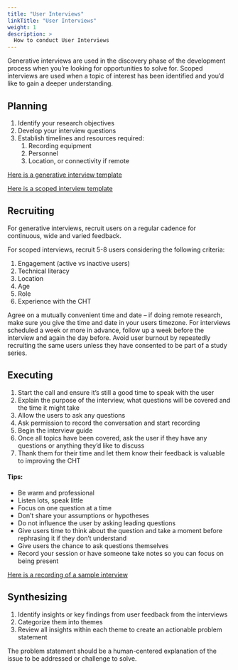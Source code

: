 ```yaml
---
title: "User Interviews"
linkTitle: "User Interviews"
weight: 1
description: >
  How to conduct User Interviews
---
```


Generative interviews are used in the discovery phase of the development process when you’re looking for opportunities to solve for. Scoped interviews are used when a topic of interest has been identified and you’d like to gain a deeper understanding.

## Planning

1. Identify your research objectives
2. Develop your interview questions
3. Establish timelines and resources required:
    1. Recording equipment
    2. Personnel
    3. Location, or connectivity if remote



[Here is a generative interview template](https://docs.google.com/document/d/1Geunh4dANz1Q0nWmAbwVlXbqv8_kcxbee_o1yLi1dQU/edit?tab=t.0)

[Here is a scoped interview template](https://docs.google.com/document/d/1q7n9d6xW0G0ypx3jLJf3gz_5NsLY0BX0HLiyBq0IUb0/edit?tab=t.0)




## Recruiting

For generative interviews, recruit users on a regular cadence for continuous, wide and varied feedback. 

For scoped interviews, recruit 5-8 users considering the following criteria:



1. Engagement (active vs inactive users)
2. Technical literacy
3. Location
4. Age
5. Role
6. Experience with the CHT

Agree on a mutually convenient time and date – if doing remote research, make sure you give the time and date in your users timezone. For interviews scheduled a week or more in advance, follow up a week before the interview and again the day before. Avoid user burnout by repeatedly recruiting the same users unless they have consented to be part of a study series.


## Executing



1. Start the call and ensure it’s still a good time to speak with the user
2. Explain the purpose of the interview, what questions will be covered and the time it might take
3. Allow the users to ask any questions
4. Ask permission to record the conversation and start recording
5. Begin the interview guide
6. Once all topics have been covered, ask the user if they have any questions or anything they’d like to discuss
7. Thank them for their time and let them know their feedback is valuable to improving the CHT


#### Tips:



* Be warm and professional
* Listen lots, speak little
* Focus on one question at a time
* Don’t share your assumptions or hypotheses
* Do not influence the user by asking leading questions
* Give users time to think about the question and take a moment before rephrasing it if they don’t understand
* Give users the chance to ask questions themselves
* Record your session or have someone take notes so you can focus on being present

[Here is a recording of a sample interview](https://www.google.com/url?q=https://drive.google.com/file/d/1MM4mZ8Swr2vzg9YyEuQa1sDS4619fCT1/view&sa=D&source=docs&ust=1730388599836960&usg=AOvVaw15rkBJwKrzHipwrmMeNs4x)


## Synthesizing



1. Identify insights or key findings from user feedback from the interviews
2. Categorize them into themes
3. Review all insights within each theme to create an actionable problem statement

The problem statement should be a human-centered explanation of the issue to be addressed or challenge to solve.
